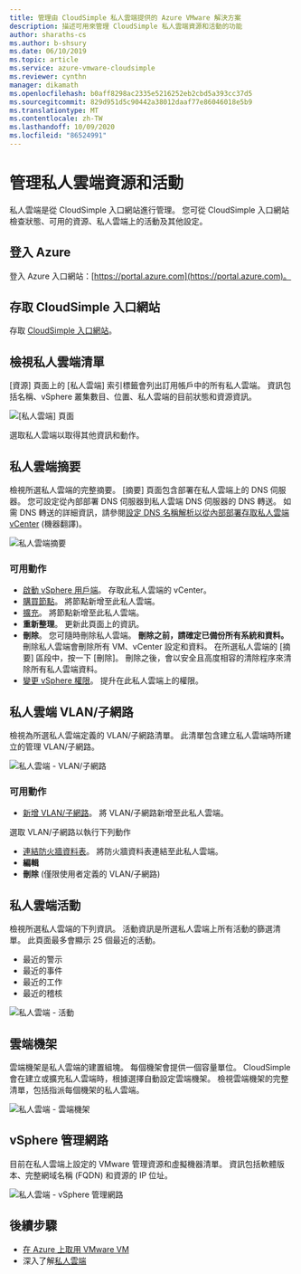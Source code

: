 ```yaml
---
title: 管理由 CloudSimple 私人雲端提供的 Azure VMware 解決方案
description: 描述可用來管理 CloudSimple 私人雲端資源和活動的功能
author: sharaths-cs
ms.author: b-shsury
ms.date: 06/10/2019
ms.topic: article
ms.service: azure-vmware-cloudsimple
ms.reviewer: cynthn
manager: dikamath
ms.openlocfilehash: b0aff8298ac2335e5216252eb2cbd5a393cc37d5
ms.sourcegitcommit: 829d951d5c90442a38012daaf77e86046018e5b9
ms.translationtype: MT
ms.contentlocale: zh-TW
ms.lasthandoff: 10/09/2020
ms.locfileid: "86524991"
---
```

# <a name="manage-private-cloud-resources-and-activity"></a>管理私人雲端資源和活動

私人雲端是從 CloudSimple 入口網站進行管理。  您可從 CloudSimple 入口網站檢查狀態、可用的資源、私人雲端上的活動及其他設定。

## <a name="sign-in-to-azure"></a>登入 Azure

登入 Azure 入口網站：[https://portal.azure.com](https://portal.azure.com)。

## <a name="access-the-cloudsimple-portal"></a>存取 CloudSimple 入口網站

存取 [CloudSimple 入口網站](access-cloudsimple-portal.md)。

## <a name="view-the-list-of-private-clouds"></a>檢視私人雲端清單

[資源] 頁面上的 [私人雲端] 索引標籤會列出訂用帳戶中的所有私人雲端。 資訊包括名稱、vSphere 叢集數目、位置、私人雲端的目前狀態和資源資訊。

![[私人雲端] 頁面](media/manage-private-cloud.png)

選取私人雲端以取得其他資訊和動作。

## <a name="private-cloud-summary"></a>私人雲端摘要

檢視所選私人雲端的完整摘要。  [摘要] 頁面包含部署在私人雲端上的 DNS 伺服器。  您可設定從內部部署 DNS 伺服器到私人雲端 DNS 伺服器的 DNS 轉送。  如需 DNS 轉送的詳細資訊，請參閱[設定 DNS 名稱解析以從內部部署存取私人雲端 vCenter](./on-premises-dns-setup.md) (機器翻譯)。

![私人雲端摘要](media/private-cloud-summary.png)

### <a name="available-actions"></a>可用動作

* [啟動 vSphere 用戶端](./vcenter-access.md)。 存取此私人雲端的 vCenter。
* [購買節點](create-nodes.md)。 將節點新增至此私人雲端。
* [擴充](expand-private-cloud.md)。 將節點新增至此私人雲端。
* **重新整理**。 更新此頁面上的資訊。
* **刪除**。 您可隨時刪除私人雲端。 **刪除之前，請確定已備份所有系統和資料。** 刪除私人雲端會刪除所有 VM、vCenter 設定和資料。 在所選私人雲端的 [摘要] 區段中，按一下 [刪除]。 刪除之後，會以安全且高度相容的清除程序來清除所有私人雲端資料。
* [變更 vSphere 權限](escalate-private-cloud-privileges.md)。  提升在此私人雲端上的權限。

## <a name="private-cloud-vlanssubnets"></a>私人雲端 VLAN/子網路

檢視為所選私人雲端定義的 VLAN/子網路清單。  此清單包含建立私人雲端時所建立的管理 VLAN/子網路。

![私人雲端 - VLAN/子網路](media/private-cloud-vlans-subnets.png) 

### <a name="available-actions"></a>可用動作

* [新增 VLAN/子網路](./create-vlan-subnet.md)。 將 VLAN/子網路新增至此私人雲端。

選取 VLAN/子網路以執行下列動作
* [連結防火牆資料表](./firewall.md)。 將防火牆資料表連結至此私人雲端。
* **編輯**
* **刪除** (僅限使用者定義的 VLAN/子網路)

## <a name="private-cloud-activity"></a>私人雲端活動

檢視所選私人雲端的下列資訊。  活動資訊是所選私人雲端上所有活動的篩選清單。  此頁面最多會顯示 25 個最近的活動。

* 最近的警示
* 最近的事件
* 最近的工作
* 最近的稽核

![私人雲端 - 活動](media/private-cloud-activity.png)

## <a name="cloud-racks"></a>雲端機架

雲端機架是私人雲端的建置組塊。 每個機架會提供一個容量單位。 CloudSimple 會在建立或擴充私人雲端時，根據選擇自動設定雲端機架。  檢視雲端機架的完整清單，包括指派每個機架的私人雲端。

![私人雲端 - 雲端機架](media/private-cloud-cloudracks.png)

## <a name="vsphere-management-network"></a>vSphere 管理網路

目前在私人雲端上設定的 VMware 管理資源和虛擬機器清單。 資訊包括軟體版本、完整網域名稱 (FQDN) 和資源的 IP 位址。

![私人雲端 - vSphere 管理網路](media/private-cloud-vsphere-management-network.png)

## <a name="next-steps"></a>後續步驟

* [在 Azure 上取用 VMware VM](quickstart-create-vmware-virtual-machine.md)
* 深入了解[私人雲端](cloudsimple-private-cloud.md)
